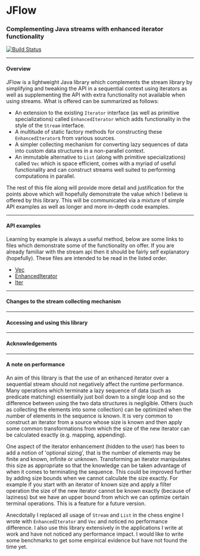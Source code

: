 # JFlow
### Complementing Java streams with enhanced iterator functionality

[![Build Status](https://travis-ci.org/maumay/JFlow.svg?branch=master)](https://travis-ci.org/maumay/JFlow)

---
#### Overview
JFlow is a lightweight Java library which complements the stream library by simplifying and tweaking the API in a sequential context using iterators as well as supplementing the API with extra functionality not available when using streams. What is offered can be summarized as follows:

 - An extension to the existing `Iterator` interface (as well as primitive specializations) called `EnhancedIterator` which adds functionality in the style of the `Stream` interface. 
 - A multitude of static factory methods for constructing these `EnhancedIterator`s from various sources.
 - A simpler collecting mechanism for converting lazy sequences of data into custom data structures in a non-parallel context.
 - An immutable alternative to `List` (along with primitive specializations) called `Vec` which is space efficient, comes with a myriad of useful functionality and can construct streams well suited to performing computations in parallel.

The rest of this file along will provide more detail and justification for the points above which will hopefully demonstrate the value which I believe is offered by this library. This will be communicated via a mixture of simple API examples as well as longer and more in-depth code examples.



---
#### API examples

Learning by example is always a useful method, below are some links to files which demonstrate some of the functionality on offer. If you are already familiar with the stream api then it should be fairly self explanatory (hopefully). These files are intended to be read in the listed order.

 - [Vec](docs/Vec-examples.md)
 - [EnhancedIterator](docs/EnhancedIterator-examples.md)
 - [Iter](docs/Iter-examples.md)

---
#### Changes to the stream collecting mechanism

---
#### Accessing and using this library

---
#### Acknowledgements

---
#### A note on performance

An aim of this library is that the use of an enhanced iterator over a sequential stream should not negatively affect the runtime performance. Many operations which terminate a lazy sequence of data (such as predicate matching) essentially just boil down to a single loop and so the difference between using the two data structures is negligible. Others (such as collecting the elements into some collection) can be optimized when the number of elements in the sequence is known. It is very common to construct an iterator from a source whose size is known and then apply some common transformations from which the size of the new iterator can be calculated exactly (e.g. mapping, appending). 

One aspect of the iterator enhancement (hidden to the user) has been to add a notion of 'optional sizing', that is the number of elements may be finite and known, infinite or unknown. Transforming an iterator manipulates this size as appropriate so that the knowledge can be taken advantage of when it comes to terminating the sequence. This could be improved further by adding size bounds when we cannot calculate the size exactly. For example if you start with an iterator of known size and apply a filter operation the size of the new iterator cannot be known exactly (because of laziness) but we have an upper bound from which we can optimize certain terminal operations. This is a feature for a future version.

Anecdotally I replaced all usage of `Stream` and `List` in the chess engine I wrote with `EnhancedIterator` and `Vec` and noticed no performance difference. I also use this library extensively in the applications I write at work and have not noticed any performance impact. I would like to write some benchmarks to get some empirical evidence but have not found the time yet.